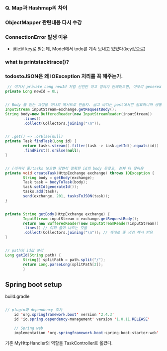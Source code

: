 ### Q. Map과 Hashmap의 차이

### ObjectMapper 관련내용 다시 수강

### ConnectionError 발생 이유

- title을 key로 받는데, Model에서 todo를 계속 보내고 있었다(key값으로)

### what is printstacktrace()?

### todostoJSON은 왜 IOException 처리를 꼭 해주는가.

```java
 // 여기서 private Long newId 처럼 선언만 하고 정의가 안돼있으면, 아무리 genereateId 해봤자 도루묵
private Long newId = 0L;


// Body 를 얻는 과정을 하나의 메서드로 만들자. 글고 바디는 post에서만 필요하니까 공통으로 뺄 필요가 없다.
InputStream inputStream=exchange.getRequestBody();
String body=new BufferedReader(new InputStreamReader(inputStream))
        .lines()
        .collect(Collectors.joining("\n"));


// .get() => .orElse(null)
private Task findTask(Long id) {
        return tasks.stream().filter(task -> task.getId().equals(id))
        .findFirst().orElse(null);
}


// (마지막 줄)tasks 넣으면 당연히 정확한 id의 body 못찾고, 전체 다 찾아옴
private void createTask(HttpExchange exchange) throws IOException {
        String body = getBody(exchange);
        Task task = bodyToTask(body);
        task.setId(generateId());
        tasks.add(task);
        send(exchange, 201, tasksToJSON(task));
}


private String getBody(HttpExchange exchange) {
        InputStream inputStream = exchange.getRequestBody();
        return new BufferedReader(new InputStreamReader(inputStream))
        .lines() // 여러 줄이 나오는 것을
        .collect(Collectors.joining("\n")); // 제대로 줄 넘김 해서 받음
}


// path의 id값 분리
Long getId(String path) {
        String[] splitPath = path.split("/");
        return Long.parseLong(splitPath[2]);
        }
```


## Spring boot setup
build.gradle
```java

// plugin과 dependency 추가
    id 'org.springframework.boot' version '2.4.3'
    id 'io.spring.dependency-management' version '1.0.11.RELEASE'

    // Spring web
    implementation 'org.springframework.boot:spring-boot-starter-web'
```


기존 MyHttpHandler의 역할을 TaskController로 옮겼다.